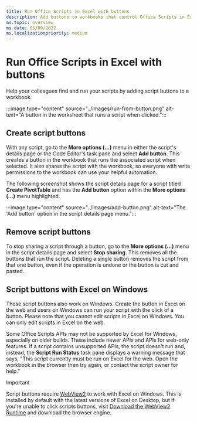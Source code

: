 ```yaml
---
title: Run Office Scripts in Excel with buttons
description: Add buttons to workbooks that control Office Scripts in Excel.
ms.topic: overview
ms.date: 05/09/2022
ms.localizationpriority: medium
---
```


# Run Office Scripts in Excel with buttons

Help your colleagues find and run your scripts by adding script buttons to a workbook.

:::image type="content" source="../images/run-from-button.png" alt-text="A button in the worksheet that runs a script when clicked.":::

## Create script buttons

With any script, go to the **More options (…)** menu in either the script's details page or the Code Editor's task pane and select **Add button**. This creates a button in the workbook that runs the associated script when selected. It also shares the script with the workbook, so everyone with write permissions to the workbook can use your helpful automation.

The following screenshot shows the script details page for a script titled **Create PivotTable** and has the **Add button** option within the **More options (…)** menu highlighted.

:::image type="content" source="../images/add-button.png" alt-text="The 'Add button' option in the script details page menu.":::

## Remove script buttons

To stop sharing a script through a button, go to the **More options (…)** menu in the script details page and select **Stop sharing**. This removes all the buttons that run the script. Deleting a single button removes the script from that one button, even if the operation is undone or the button is cut and pasted.

## Script buttons with Excel on Windows

These script buttons also work on Windows. Create the button in Excel on the web and users on Windows can run your script with the click of a button. Please note that you cannot edit scripts in Excel on Windows. You can only edit scripts in Excel on the web.

Some Office Scripts APIs may not be supported by Excel for Windows, especially on older builds. These include newer APIs and APIs for web-only features. If a script contains unsupported APIs, the script doesn't run and, instead, the **Script Run Status** task pane displays a warning message that says, "This script currently must be run on Excel for the web. Open the workbook in the browser then try again, or contact the script owner for help."  

> [!IMPORTANT]
> Script buttons require [WebView2](/deployoffice/webview2-install) to work with Excel on Windows. This is installed by default with the latest versions of Excel on Desktop, but if you're unable to click scripts buttons, visit [Download the WebView2 Runtime](https://developer.microsoft.com/en-us/microsoft-edge/webview2/#download-section) and download the browser engine.
